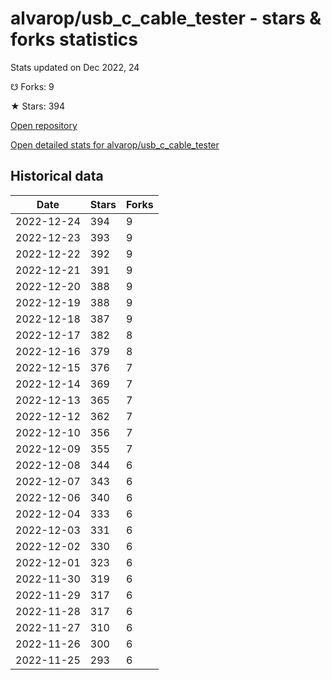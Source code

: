 # alvarop/usb_c_cable_tester - stars & forks statistics

Stats updated on Dec 2022, 24

☋ Forks: 9

★ Stars: 394

[Open repository](https://github.com/alvarop/usb_c_cable_tester)

[Open detailed stats for alvarop/usb_c_cable_tester](https://reviewgithub.com/rep/alvarop/usb_c_cable_tester)

## Historical data
| Date | Stars | Forks |
|------|-------|-------|
| 2022-12-24 | 394 | 9 | 
| 2022-12-23 | 393 | 9 | 
| 2022-12-22 | 392 | 9 | 
| 2022-12-21 | 391 | 9 | 
| 2022-12-20 | 388 | 9 | 
| 2022-12-19 | 388 | 9 | 
| 2022-12-18 | 387 | 9 | 
| 2022-12-17 | 382 | 8 | 
| 2022-12-16 | 379 | 8 | 
| 2022-12-15 | 376 | 7 | 
| 2022-12-14 | 369 | 7 | 
| 2022-12-13 | 365 | 7 | 
| 2022-12-12 | 362 | 7 | 
| 2022-12-10 | 356 | 7 | 
| 2022-12-09 | 355 | 7 | 
| 2022-12-08 | 344 | 6 | 
| 2022-12-07 | 343 | 6 | 
| 2022-12-06 | 340 | 6 | 
| 2022-12-04 | 333 | 6 | 
| 2022-12-03 | 331 | 6 | 
| 2022-12-02 | 330 | 6 | 
| 2022-12-01 | 323 | 6 | 
| 2022-11-30 | 319 | 6 | 
| 2022-11-29 | 317 | 6 | 
| 2022-11-28 | 317 | 6 | 
| 2022-11-27 | 310 | 6 | 
| 2022-11-26 | 300 | 6 | 
| 2022-11-25 | 293 | 6 | 

